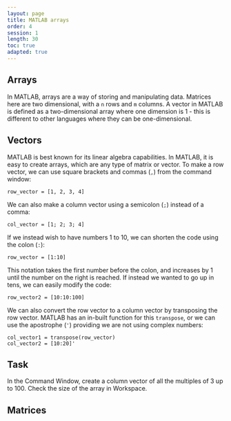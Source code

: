 ```yaml
---
layout: page
title: MATLAB arrays
order: 4
session: 1
length: 30
toc: true
adapted: true
---
```

## Arrays
In MATLAB, arrays are a way of storing and manipulating data. Matrices here are two dimensional, with a `n` rows and `m` columns. A vector in MATLAB is defined as a two-dimensional array where one dimension is 1 - this is different to other languages where they can be one-dimensional. 

## Vectors
MATLAB is best known for its linear algebra capabilities. In MATLAB, it is easy to create arrays, which are any type of matrix or vector. To make a row vector, we can use square brackets and commas (`,`) from the command window:
```
row_vector = [1, 2, 3, 4]
```
We can also make a column vector using a semicolon (`;`) instead of a comma:
```
col_vector = [1; 2; 3; 4]
```
If we instead wish to have numbers 1 to 10, we can shorten the code using the colon (`:`):
```
row_vector = [1:10]
```
This notation takes the first number before the colon, and increases by 1 until the number on the right is reached. If instead we wanted to go up in tens, we can easily modify the code:
```
row_vector2 = [10:10:100]
```
We can also convert the row vector to a column vector by transposing the row vector. MATLAB has an in-built function for this `transpose`, or we can use the apostrophe (`'`) providing we are not using complex numbers:
```
col_vector1 = transpose(row_vector)
col_vector2 = [10:20]'
```
## Task
In the Command Window, create a column vector of all the multiples of 3 up to 100. Check the size of the array in Workspace.

## Matrices
